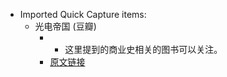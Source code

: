 - Imported Quick Capture items:
    - 光电帝国 (豆瓣)
        - * 这里提到的商业史相关的图书可以关注。
        - [原文链接](https://book.douban.com/subject/1476618/)
